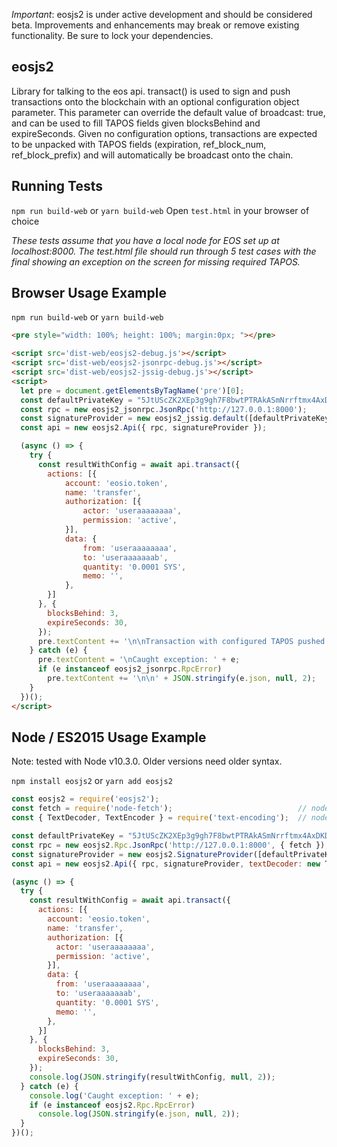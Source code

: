*Important*: eosjs2 is under active development and should be considered beta. Improvements and enhancements may break or remove existing functionality. Be sure to lock your dependencies.

## eosjs2

Library for talking to the eos api. transact() is used to sign and push transactions onto the blockchain with an optional configuration object parameter.  This parameter can override the default value of broadcast: true, and can be used to fill TAPOS fields given blocksBehind and expireSeconds.  Given no configuration options, transactions are expected to be unpacked with TAPOS fields (expiration, ref_block_num, ref_block_prefix) and will automatically be broadcast onto the chain.

## Running Tests

`npm run build-web` or `yarn build-web`
Open `test.html` in your browser of choice

*These tests assume that you have a local node for EOS set up at localhost:8000. The test.html file should run through 5 test cases with the final showing an exception on the screen for missing required TAPOS.*


## Browser Usage Example

`npm run build-web` or `yarn build-web`

```html
<pre style="width: 100%; height: 100%; margin:0px; "></pre>

<script src='dist-web/eosjs2-debug.js'></script>
<script src='dist-web/eosjs2-jsonrpc-debug.js'></script>
<script src='dist-web/eosjs2-jssig-debug.js'></script>
<script>
  let pre = document.getElementsByTagName('pre')[0];
  const defaultPrivateKey = "5JtUScZK2XEp3g9gh7F8bwtPTRAkASmNrrftmx4AxDKD5K4zDnr"; // useraaaaaaaa
  const rpc = new eosjs2_jsonrpc.JsonRpc('http://127.0.0.1:8000');
  const signatureProvider = new eosjs2_jssig.default([defaultPrivateKey]);
  const api = new eosjs2.Api({ rpc, signatureProvider });

  (async () => {
    try {
      const resultWithConfig = await api.transact({
        actions: [{
            account: 'eosio.token',
            name: 'transfer',
            authorization: [{
                actor: 'useraaaaaaaa',
                permission: 'active',
            }],
            data: {
                from: 'useraaaaaaaa',
                to: 'useraaaaaaab',
                quantity: '0.0001 SYS',
                memo: '',
            },
        }]
      }, {
        blocksBehind: 3,
        expireSeconds: 30,
      });
      pre.textContent += '\n\nTransaction with configured TAPOS pushed!\n\n' + JSON.stringify(resultWithConfig, null, 2);
    } catch (e) {
      pre.textContent = '\nCaught exception: ' + e;
      if (e instanceof eosjs2_jsonrpc.RpcError)
        pre.textContent += '\n\n' + JSON.stringify(e.json, null, 2);
    }
  })();
</script>
```

## Node / ES2015 Usage Example

Note: tested with Node v10.3.0. Older versions need older syntax.

`npm install eosjs2` or `yarn add eosjs2`

```javascript
const eosjs2 = require('eosjs2');
const fetch = require('node-fetch');                            // node only; not needed in browsers
const { TextDecoder, TextEncoder } = require('text-encoding');  // node only; not needed in browsers

const defaultPrivateKey = "5JtUScZK2XEp3g9gh7F8bwtPTRAkASmNrrftmx4AxDKD5K4zDnr"; // useraaaaaaaa
const rpc = new eosjs2.Rpc.JsonRpc('http://127.0.0.1:8000', { fetch });
const signatureProvider = new eosjs2.SignatureProvider([defaultPrivateKey]);
const api = new eosjs2.Api({ rpc, signatureProvider, textDecoder: new TextDecoder, textEncoder: new TextEncoder });

(async () => {
  try {
    const resultWithConfig = await api.transact({
      actions: [{
        account: 'eosio.token',
        name: 'transfer',
        authorization: [{
          actor: 'useraaaaaaaa',
          permission: 'active',
        }],
        data: {
          from: 'useraaaaaaaa',
          to: 'useraaaaaaab',
          quantity: '0.0001 SYS',
          memo: '',
        },
      }]
    }, {
      blocksBehind: 3,
      expireSeconds: 30,
    });
    console.log(JSON.stringify(resultWithConfig, null, 2));
  } catch (e) {
    console.log('Caught exception: ' + e);
    if (e instanceof eosjs2.Rpc.RpcError)
      console.log(JSON.stringify(e.json, null, 2));
  }
})();
```

